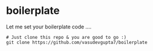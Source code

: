 # boilerplate

Let me set your boilerplate code ....

```shell
# Just clone this repo & you are good to go :)
git clone https://github.com/vasudevgupta7/boilerplate
```
